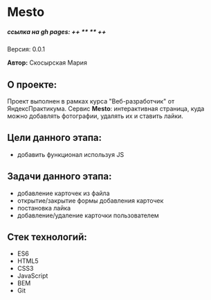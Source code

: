 # Mesto
##### ссылка на gh pages: ++ **  ** ++

Версия: 0.0.1

**Автор:** Скосырская Мария

## О проекте:
Проект выполнен в рамках курса "Веб-разработчик" от ЯндексПрактикума.
Сервис **Mesto**: интерактивная страница, куда можно добавлять фотографии, удалять их и ставить лайки.

## Цели данного этапа:
- добавить функционал используя JS

## Задачи данного этапа:
- добавление карточек из файла
- открытие/закрытие формы добавления карточек
- постановка лайка
- добавление/удаление карточки пользователем

## Стек технологий:

- ES6
- HTML5
- CSS3
- JavaScript
- BEM
- Git